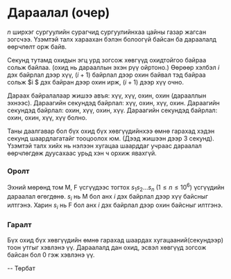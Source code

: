 Дараалал (очер)
===============

$n$ ширхэг сургуулийн сурагчид сургуулийнхаа цайны газар жагсан зогсчээ. Үзэмтэй талх хараахан бэлэн болоогүй байсан ба дараалалд өөрчлөлт орж байв.

Секунд тутамд охидын эгц урд зогсож хөвгүүд охидтойгоо байраа сольж байлаа. (охид нь дарааллын эхэн рүү ойртоно.) Өөрөөр хэлбэл $i$ дэх байрлал дээр хүү, $(i+1)$ байрлал дээр охин байвал тэд байраа сольж $i $ дэх байран дээр охин ирж, $(i+1)$ дээр хүү очно.

Дараах байралалаар жишээ авъя: хүү, хүү, охин, охин (дарааллын эхнээс). Дараагийн секундэд байрлал: хүү, охин, хүү, охин. Дараагийн секундэд байрлал: охин, хүү, охин, хүү. Дараагийн секундэд байрлал: охин, охин, хүү, хүү болно.

Таны даалгавар бол бүх охид бүх хөвгүүдийнхээ өмнө гарахад хэдэн секунд шаардлагатайг тооцоолох юм. (Дээд жишээн дээр 3 секунд). Үзэмтэй талх хийх нь нэлээн хугацаа шаарддаг учраас дараалал өөрчлөгдөж дуусахаас урьд хэн ч орхиж явахгүй.

### Оролт
Эхний мөрөнд том M, F үсгүүдээс тогтох  $s_1s_2... s_n$  $(1\le n\le 10^6)$ үсгүүдийн дараалал өгөгдөнө. $s_i$ нь M бол анх $i$ дэх байрлал дээр хүү байсныг илтгэнэ. Харин $s_i$ нь F бол анх $i$ дэх байрлал дээр охин байсныг илтгэнэ.

### Гаралт
Бүх охид бүх хөвгүүдийн өмнө гарахад шаардах хугацааний(секундээр) тоон утгыг хэвлэнэ үү. Дараалалд дан охид, эсвэл хөвгүүд зогсож байсан бол 0 гэж хэвлэнэ үү.

-- Төрбат
